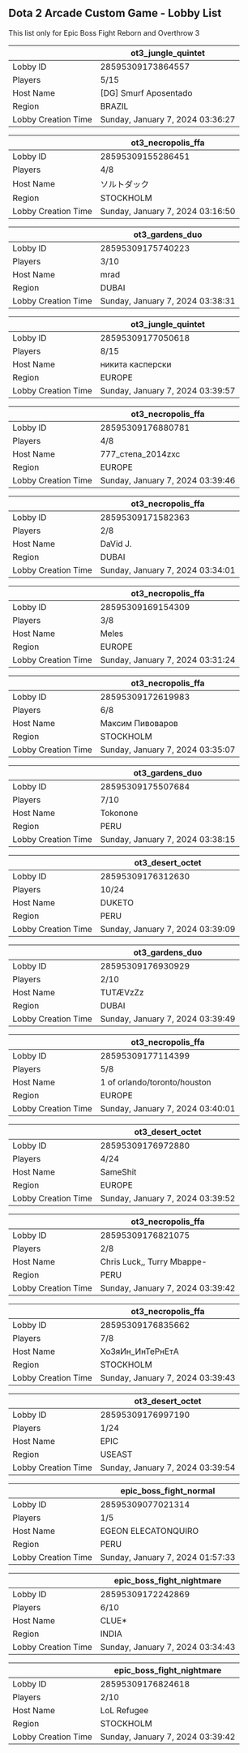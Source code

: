 ## Dota 2 Arcade Custom Game - Lobby List

This list only for Epic Boss Fight Reborn and Overthrow 3

|  | ot3_jungle_quintet |
| ------ | ------ |
| Lobby ID | 28595309173864557 |
| Players | 5/15 |
| Host Name | [DG] Smurf Aposentado |
| Region | BRAZIL |
| Lobby Creation Time | Sunday, January 7, 2024 03:36:27 |


|  | ot3_necropolis_ffa |
| ------ | ------ |
| Lobby ID | 28595309155286451 |
| Players | 4/8 |
| Host Name | ソルトダック |
| Region | STOCKHOLM |
| Lobby Creation Time | Sunday, January 7, 2024 03:16:50 |


|  | ot3_gardens_duo |
| ------ | ------ |
| Lobby ID | 28595309175740223 |
| Players | 3/10 |
| Host Name | mrad |
| Region | DUBAI |
| Lobby Creation Time | Sunday, January 7, 2024 03:38:31 |


|  | ot3_jungle_quintet |
| ------ | ------ |
| Lobby ID | 28595309177050618 |
| Players | 8/15 |
| Host Name | никита касперски |
| Region | EUROPE |
| Lobby Creation Time | Sunday, January 7, 2024 03:39:57 |


|  | ot3_necropolis_ffa |
| ------ | ------ |
| Lobby ID | 28595309176880781 |
| Players | 4/8 |
| Host Name | 777_степа_2014zxc |
| Region | EUROPE |
| Lobby Creation Time | Sunday, January 7, 2024 03:39:46 |


|  | ot3_necropolis_ffa |
| ------ | ------ |
| Lobby ID | 28595309171582363 |
| Players | 2/8 |
| Host Name | DaVid J. |
| Region | DUBAI |
| Lobby Creation Time | Sunday, January 7, 2024 03:34:01 |


|  | ot3_necropolis_ffa |
| ------ | ------ |
| Lobby ID | 28595309169154309 |
| Players | 3/8 |
| Host Name | Meles |
| Region | EUROPE |
| Lobby Creation Time | Sunday, January 7, 2024 03:31:24 |


|  | ot3_necropolis_ffa |
| ------ | ------ |
| Lobby ID | 28595309172619983 |
| Players | 6/8 |
| Host Name | Максим Пивоваров |
| Region | STOCKHOLM |
| Lobby Creation Time | Sunday, January 7, 2024 03:35:07 |


|  | ot3_gardens_duo |
| ------ | ------ |
| Lobby ID | 28595309175507684 |
| Players | 7/10 |
| Host Name | Tokonone |
| Region | PERU |
| Lobby Creation Time | Sunday, January 7, 2024 03:38:15 |


|  | ot3_desert_octet |
| ------ | ------ |
| Lobby ID | 28595309176312630 |
| Players | 10/24 |
| Host Name | DUKETO |
| Region | PERU |
| Lobby Creation Time | Sunday, January 7, 2024 03:39:09 |


|  | ot3_gardens_duo |
| ------ | ------ |
| Lobby ID | 28595309176930929 |
| Players | 2/10 |
| Host Name | TUTÆVzZz |
| Region | DUBAI |
| Lobby Creation Time | Sunday, January 7, 2024 03:39:49 |


|  | ot3_necropolis_ffa |
| ------ | ------ |
| Lobby ID | 28595309177114399 |
| Players | 5/8 |
| Host Name | 1 of orlando/toronto/houston |
| Region | EUROPE |
| Lobby Creation Time | Sunday, January 7, 2024 03:40:01 |


|  | ot3_desert_octet |
| ------ | ------ |
| Lobby ID | 28595309176972880 |
| Players | 4/24 |
| Host Name | SameShit |
| Region | EUROPE |
| Lobby Creation Time | Sunday, January 7, 2024 03:39:52 |


|  | ot3_necropolis_ffa |
| ------ | ------ |
| Lobby ID | 28595309176821075 |
| Players | 2/8 |
| Host Name | Chris Luck,, Turry Mbappe- |
| Region | PERU |
| Lobby Creation Time | Sunday, January 7, 2024 03:39:42 |


|  | ot3_necropolis_ffa |
| ------ | ------ |
| Lobby ID | 28595309176835662 |
| Players | 7/8 |
| Host Name | XоЗяИн_ИнТеРнЕтA |
| Region | STOCKHOLM |
| Lobby Creation Time | Sunday, January 7, 2024 03:39:43 |


|  | ot3_desert_octet |
| ------ | ------ |
| Lobby ID | 28595309176997190 |
| Players | 1/24 |
| Host Name | EPIC |
| Region | USEAST |
| Lobby Creation Time | Sunday, January 7, 2024 03:39:54 |


|  | epic_boss_fight_normal |
| ------ | ------ |
| Lobby ID | 28595309077021314 |
| Players | 1/5 |
| Host Name | EGEON ELECATONQUIRO |
| Region | PERU |
| Lobby Creation Time | Sunday, January 7, 2024 01:57:33 |


|  | epic_boss_fight_nightmare |
| ------ | ------ |
| Lobby ID | 28595309172242869 |
| Players | 6/10 |
| Host Name | CLUE* |
| Region | INDIA |
| Lobby Creation Time | Sunday, January 7, 2024 03:34:43 |


|  | epic_boss_fight_nightmare |
| ------ | ------ |
| Lobby ID | 28595309176824618 |
| Players | 2/10 |
| Host Name | LoL Refugee |
| Region | STOCKHOLM |
| Lobby Creation Time | Sunday, January 7, 2024 03:39:42 |


